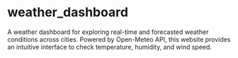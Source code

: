# weather_dashboard
A weather dashboard for exploring real-time and forecasted weather conditions across cities. Powered by Open-Meteo API, this website provides an intuitive interface to check temperature, humidity, and wind speed. 
